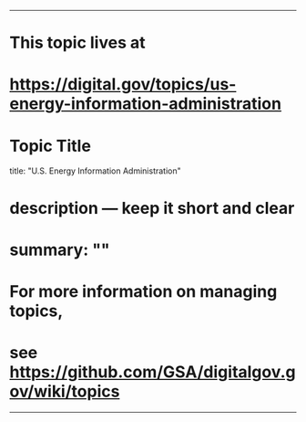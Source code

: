 
---
# This topic lives at
# https://digital.gov/topics/us-energy-information-administration

# Topic Title
title: "U.S. Energy Information Administration"

# description — keep it short and clear
# summary: ""


# For more information on managing topics,
# see https://github.com/GSA/digitalgov.gov/wiki/topics
---